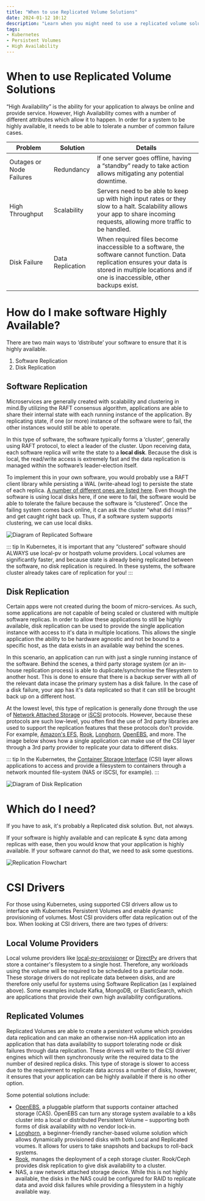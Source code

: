```yaml
---
title: "When to use Replicated Volume Solutions"
date: 2024-01-12 10:12
description: "Learn when you might need to use a replicated volume solution."
tags:
- Kubernetes
- Persistent Volumes
- High Availability
---
```


<PageHeader/>

# When to use Replicated Volume Solutions

“High Availability” is the ability for your application to always be online and provide service. However, High Availability comes with a number of different attributes which allow it to happen. In order for a system to be highly available, it needs to be able to tolerate a number of common failure cases.

| Problem | Solution | Details |
| --- | --- | --- |
| Outages or Node Failures | Redundancy | If one server goes offline, having a “standby” ready to take action allows mitigating any potential downtime. |
| High Throughput | Scalability | Servers need to be able to keep up with high input rates or they slow to a halt. Scalability allows your app to share incoming requests, allowing more traffic to be handled. |
| Disk Failure | Data Replication | When required files become inaccessible to a software, the software cannot function. Data replication ensures your data is stored in multiple locations and if one is inaccessible, other backups exist. |

# How do I make software Highly Available?

There are two main ways to ‘distribute’ your software to ensure that it is highly available.

1. Software Replication
2. Disk Replication

## Software Replication

Microservices are generally created with scalability and clustering in mind.By utilizing the RAFT consensus algorithm, applications are able to share their internal state with each running instance of the application. By replicating state, if one (or more) instance of the software were to fail, the other instances would still be able to operate.

In this type of software, the software typically forms a ‘cluster', generally using RAFT protocol, to elect a leader of the cluster. Upon receiving data, each software replica will write the state to a <b>local disk</b>. Because the disk is local, the read/write access is extremely fast and the data replication is managed within the software’s leader-election itself.

To implement this in your own software, you would probably use a RAFT client library while persisting a WAL (write-ahead log) to persiste the state of each replica. [A number of different ones are listed here](https://raft.github.io/#implementations). Even though the software is using local disks here, if one were to fail, the software would be able to tolerate the failure because the software is “clustered”. Once the failing system comes back online, it can ask the cluster “what did I miss?” and get caught right back up. Thus, if a software system supports clustering, we can use local disks.

![Diagram of Replicated Software](./images/SoftwareReplication.png)

::: tip
In Kubernetes, it is important that any “clustered” software should ALWAYS use local-pv or hostpath volume providers. Local volumes are significantly faster, and because state is already being replicated between the software, no disk replication is required. In these systems, the software cluster already takes care of replication for you!
:::

## Disk Replication

Certain apps were not created during the boom of micro-services. As such, some applications are not capable of being scaled or clustered with multiple software replicas. In order to allow these applications to still be highly available, disk replication can be used to provide the single application instance with access to it's data in multiple locations. This allows the single application the ability to be hardware agnostic and not be bound to a specific host, as the data exists in an available way behind the scenes.

In this scenario, an application can run with just a single running instance of the software. Behind the scenes, a third party storage system (or an in-house replication process) is able to duplicate/synchronise the filesystem to another host. This is done to ensure that there is a backup server with all of the relevant data incase the primary system has a disk failure. In the case of a disk failure, your app has it's data replicated so that it can still be brought back up on a different host.

At the lowest level, this type of replication is generally done through the use of [Network Attached Storage](https://en.wikipedia.org/wiki/Network-attached_storage) or [iSCSI](https://en.wikipedia.org/wiki/ISCSI) protocols. However, because these protocols are such low-level, you often find the use of 3rd party libraries are used to support the replication features that these protocols don't provide. For example, [Amazon's EFS](https://aws.amazon.com/efs/), [Rook](https://rook.io/), [Longhorn](https://longhorn.io/), [OpenEBS](https://openebs.io/), and more. The image below shows how a single application can make use of the CSI layer through a 3rd party provider to replicate your data to different disks.

::: tip
In the Kubernetes, the [Container Storage Interface](https://github.com/container-storage-interface/spec/blob/master/spec.md) (CSI) layer allows applications to access and provide a filesystem to containers through a network mounted file-system (NAS or iSCSI, for example).
:::

![Diagram of Disk Replication](./images/DiskReplication.png)


# Which do I need?

If you have to ask, it's probably a Replicated disk solution. But, not always.

If your software is highly available and can replicate & sync data among replicas with ease, then you would know that your application is highly available. If your software cannot do that, we need to ask some questions.

![Replication Flowchart](./images/DiskReplicationFlowchart.png)

# CSI Drivers

For those using Kubernetes, using supported CSI drivers allow us to interface with Kubernetes Persistent Volumes and enable dynamic provisioning of volumes. Most CSI providers offer data replication out of the box. When looking at CSI drivers, there are two types of drivers:

## Local Volume Providers

Local volume providers like [local-pv-provisioner](https://openebs.io/docs/concepts/localpv) or [DirectPv](https://github.com/minio/directpv) are drivers that store a container's filesystem to a single host. Therefore, any workloads using the volume will be required to be scheduled to a particular node. These storage drivers do not replicate data between disks, and are therefore only useful for systems using Software Replication (as I explained above). Some examples include Kafka, MongoDB, or ElasticSearch, which are applications that provide their own high availability configurations.

## Replicated Volumes

Replicated Volumes are able to create a persistent volume which provides data replication and can make an otherwise non-HA application into an application that has data availability to support tolerating node or disk failures through data replication. These drivers will write to the CSI driver engines which will then synchronously write the required data to the number of desired replica disks. This type of storage is slower to access due to the requirement to replicate data across a number of disks, however, it ensures that your application can be highly available if there is no other option.

Some potential solutions include:
- [OpenEBS](https://openebs.io/), a pluggable platform that supports container attached storage (CAS). OpenEBS can turn any storage system available to a k8s cluster into a local or distributed Persistent Volume – supporting both forms of disk availability with no vendor lock-in.
- [Longhorn](https://longhorn.io/), a beginner-friendly rancher-based volume solution which allows dynamically provisioned disks with both Local and Replicated voumes. It allows for users to take snapshots and backups to roll-back systems.
- [Rook](https://rook.io/), manages the deployment of a ceph storage cluster. Rook/Ceph provides disk replication to give disk availability to a cluster.
- NAS, a raw network attached storage device. While this is not highly available, the disks in the NAS could be configured for RAID to replicate data and avoid disk failures while providing a filesystem in a highly available way.